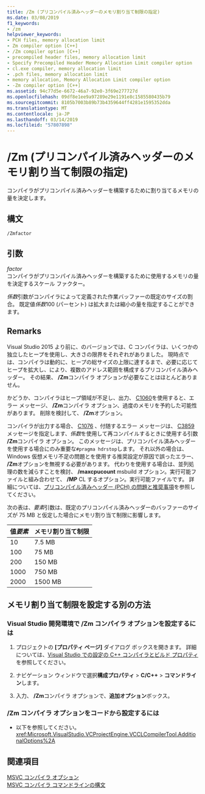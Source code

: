 ```yaml
---
title: /Zm (プリコンパイル済みヘッダーのメモリ割り当て制限の指定)
ms.date: 03/08/2019
f1_keywords:
- /zm
helpviewer_keywords:
- PCH files, memory allocation limit
- Zm compiler option [C++]
- /Zm compiler option [C++]
- precompiled header files, memory allocation limit
- Specify Precompiled Header Memory Allocation Limit compiler option
- cl.exe compiler, memory allocation limit
- .pch files, memory allocation limit
- memory allocation, Memory Allocation Limit compiler option
- -Zm compiler option [C++]
ms.assetid: 94c77d5e-6672-46a7-92e0-3f69e277727d
ms.openlocfilehash: 09df8e1ee9a97289e29e1191e8c1585580435b79
ms.sourcegitcommit: 8105b7003b89b73b4359644ff4281e1595352dda
ms.translationtype: MT
ms.contentlocale: ja-JP
ms.lasthandoff: 03/14/2019
ms.locfileid: "57807898"
---
```

# <a name="zm-specify-precompiled-header-memory-allocation-limit"></a>/Zm (プリコンパイル済みヘッダーのメモリ割り当て制限の指定)

コンパイラがプリコンパイル済みヘッダーを構築するために割り当てるメモリの量を決定します。

## <a name="syntax"></a>構文

```
/Zmfactor
```

## <a name="arguments"></a>引数

*factor*<br/>
コンパイラがプリコンパイル済みヘッダーを構築するために使用するメモリの量を決定するスケール ファクター。

*係数*引数がコンパイラによって定義された作業バッファーの既定のサイズの割合。 既定値*係数*100 (パーセント) は拡大または縮小の量を指定することができます。

## <a name="remarks"></a>Remarks

Visual Studio 2015 より前に、のバージョンでは、C コンパイラは、いくつかの独立したヒープを使用し、大きさの限界をそれぞれがありました。 現時点では、コンパイラは動的に、ヒープの総サイズの上限に達するまで、必要に応じてヒープを拡大し、により、複数のアドレス範囲を構成するプリコンパイル済みヘッダー。 その結果、 **/Zm**コンパイラ オプションが必要なことはほとんどありません。

かどうか、コンパイラはヒープ領域が不足し、出力、 [C1060](../../error-messages/compiler-errors-1/fatal-error-c1060.md)を使用すると、エラー メッセージ、 **/Zm**コンパイラ オプション、過度のメモリを予約した可能性があります。 削除を検討して、 **/Zm**オプション。

コンパイラが出力する場合、 [C1076](../../error-messages/compiler-errors-1/fatal-error-c1076.md) 、付随するエラー メッセージは、 [C3859](../../error-messages/compiler-errors-2/compiler-error-c3859.md)メッセージを指定します、*係数*を使用して再コンパイルするときに使用する引数 **/Zm**コンパイラ オプション。 このメッセージは、プリコンパイル済みヘッダーを使用する場合にのみ重要な`#pragma hdrstop`します。 それ以外の場合は、Windows 仮想メモリ不足の問題とを使用する推奨設定が原因で誤ったエラー、 **/Zm**オプションを無視する必要があります。 代わりを使用する場合は、並列処理の数を減らすことを検討、 **/maxcpucount** msbuild オプション。実行可能ファイルと組み合わせて、 **/MP** CL するオプション。実行可能ファイルです。 詳細については、[プリコンパイル済みヘッダー (PCH) の問題と推奨事項](https://devblogs.microsoft.com/cppblog/precompiled-header-pch-issues-and-recommendations/)を参照してください。

次の表は、*要素*引数は、既定のプリコンパイル済みヘッダーのバッファーのサイズが 75 MB と仮定した場合にメモリ割り当て制限に影響します。

|値*要素*|メモリ割り当て制限|
|-----------------------|-----------------------------|
|10|7.5 MB|
|100|75 MB|
|200|150 MB|
|1000|750 MB|
|2000|1500 MB|

## <a name="other-ways-to-set-the-memory-allocation-limit"></a>メモリ割り当て制限を設定する別の方法

### <a name="to-set-the-zm-compiler-option-in-the-visual-studio-development-environment"></a>Visual Studio 開発環境で /Zm コンパイラ オプションを設定するには

1. プロジェクトの **[プロパティ ページ]** ダイアログ ボックスを開きます。 詳細については、[Visual Studio での設定の C++ コンパイラとビルド プロパティ](../working-with-project-properties.md)を参照してください。

1. ナビゲーション ウィンドウで選択**構成プロパティ** > **C/C++** > **コマンドライン**します。

1. 入力、 **/Zm**コンパイラ オプションで、**追加オプション**ボックス。

### <a name="to-set-the-zm-compiler-option-programmatically"></a>/Zm コンパイラ オプションをコードから設定するには

- 以下を参照してください。<xref:Microsoft.VisualStudio.VCProjectEngine.VCCLCompilerTool.AdditionalOptions%2A>

## <a name="see-also"></a>関連項目

[MSVC コンパイラ オプション](compiler-options.md)<br/>
[MSVC コンパイラ コマンドラインの構文](compiler-command-line-syntax.md)

